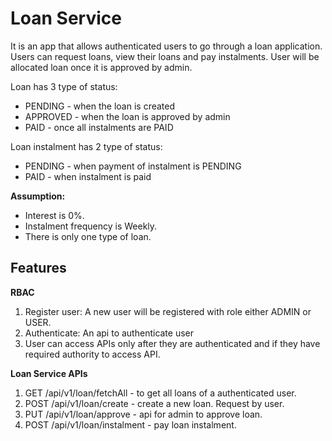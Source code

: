 # Loan Service

It is an app that allows authenticated users to go through a loan application. Users can request loans, view their loans and pay instalments. User will be allocated loan once it is approved by admin.

Loan has 3 type of status:
* PENDING - when the loan is created
* APPROVED - when the loan is approved by admin
* PAID - once all instalments are PAID

Loan instalment has 2 type of status:
* PENDING - when payment of instalment is PENDING
* PAID - when instalment is paid

**Assumption:**
* Interest is 0%.
* Instalment frequency is Weekly.
* There is only one type of loan.

## Features
**RBAC**
1. Register user: A new user will be registered with role either ADMIN or USER.
2. Authenticate: An api to authenticate user
3. User can access APIs only after they are authenticated and if they have required authority to access API.

**Loan Service APIs**
1. GET /api/v1/loan/fetchAll - to get all loans of a authenticated user.
2. POST /api/v1/loan/create - create a new loan. Request by user.
3. PUT /api/v1/loan/approve - api for admin to approve loan.
4. POST /api/v1/loan/instalment - pay loan instalment.